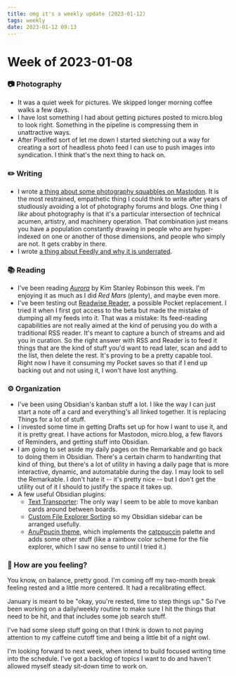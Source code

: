 ```yaml
---
title: omg it's a weekly update (2023-01-12)
tags: weekly
date: 2023-01-12 09:13
---
```


# Week of 2023-01-08

### 📷  Photography 

- It was a quiet week for pictures. We skipped longer morning coffee walks a few days. 
- I have lost something I had about getting pictures posted to micro.blog to look right. Something in the pipeline is compressing them in unattractive ways. 
- After Pixelfed sort of let me down I started sketching out a way for creating a sort of headless photo feed I can use to push images into syndication. I think that's the next thing to hack on. 


### ✏️ Writing

- I wrote [a thing about some photography squabbles on Mastodon][squabble]. It is the most restrained, empathetic thing I could think to write after years of studiously avoiding a lot of photography forums and blogs. One thing I _like_ about photography is that it's a particular intersection of technical acumen, artistry, and machinery operation. That combination just means you have a population constantly drawing in people who are hyper-indexed on one or another of those dimensions, and people who simply are not. It gets crabby in there. 
- I wrote [a thing about Feedly and why it is underrated](https://its.puddingtime.org/2023/01/07/why-feedly-and.html). 


### 📚 Reading

- I've been reading _[Aurora](https://micro.blog/books/9780316526999)_ by Kim Stanley Robinson this week. I'm enjoying it as much as I did _Red Mars_ (plenty), and maybe even more. 
- I've been testing out [Readwise Reader](https://readwise.io/read), a possible Pocket replacement. I tried it when I first got access to the beta but made the mistake of dumping all my feeds into it. That was a mistake: Its feed-reading capabilities are not really aimed at the kind of perusing you do with a traditional RSS reader. It's meant to capture a bunch of streams and aid you in curation. So the right answer with RSS and Reader is to feed it things that are the kind of stuff you'd want to read later, scan and add to the list, then delete the rest.  It's proving to be a pretty capable tool. Right now I have it consuming my Pocket saves so that if I end up backing out and not using it, I won't have lost anything. 

### ⚙️ Organization

- I've been using Obsidian's kanban stuff a lot. I like the way I can just start a note off a card and everything's all linked together. It is replacing Things for a lot of stuff. 
- I invested some time in getting Drafts set up for how I want to use it, and it is pretty great. I have actions for Mastodon, micro.blog, a few flavors of Reminders, and getting stuff into Obsidian. 
- I am going to set aside my daily pages on the Remarkable and go back to doing them in Obsidian. There's a certain charm to handwriting that kind of thing, but there's a lot of utility in having a daily page that is more interactive, dynamic, and automatable during the day. I may look to sell the Remarkable. I don't hate it -- it's pretty nice -- but I don't get the utility out of it I should to justify the space it takes up. 
- A few useful Obsidian plugins:
    - [Text Transporter](https://github.com/TfTHacker/obsidian42-text-transporter): The only way I seem to be able to move kanban cards around between boards. 
    - [Custom File Explorer Sorting](https://github.com/SebastianMC/obsidian-custom-sort) so my Obsidian sidebar can be arranged usefully. 
    - [AnuPpucin theme](https://github.com/AnubisNekhet/AnuPpuccin), which implements the [catppuccin](https://github.com/catppuccin/catppuccin) palette and adds some other stuff (like a rainbow color scheme for the file explorer, which I saw no sense to until I tried it.)


### 🫥 How are you feeling?

You know, on balance, pretty good. I'm coming off my two-month break feeling rested and a little more centered. It had a recalibrating effect. 

January is meant to be "okay, you're rested, time to step things up." So I've been working on a daily/weekly routine to make sure I hit the things that need to be hit, and that includes some job search stuff. 

I've had some sleep stuff going on that I think is down to not paying attention to my caffeine cutoff time and being a little bit of a night owl. 

I'm looking forward to next week, when intend to build focused writing time into the schedule. I've got a backlog of topics I want to do and haven't allowed myself steady sit-down time to work on. 


[squabble]: https://its.puddingtime.org/2023/01/08/everyone-could-use.html